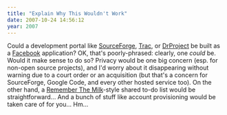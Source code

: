 ```yaml
---
title: "Explain Why This Wouldn't Work"
date: 2007-10-24 14:56:12
year: 2007
---
```

Could a development portal like <a href="http://www.sourceforge.net">SourceForge</a>, <a href="http://trac.edgewall.org">Trac</a>, or <a href="http://www.drproject.org">DrProject</a> be built as a <a href="http://www.facebook.com">Facebook</a> application?  OK, that's poorly-phrased: clearly, one <em>could</em> be.  Would it make sense to do so?  Privacy would be one big concern (esp. for non-open source projects), and I'd worry about it disappearing without warning due to a court order or an acquisition (but that's a concern for SourceForge, Google Code, and every other hosted service too). On the other hand, a <a href="http://www.rememberthemilk.com">Remember The Milk</a>-style shared to-do list would be straightforward... And a bunch of stuff like account provisioning would be taken care of for you...  Hm...
